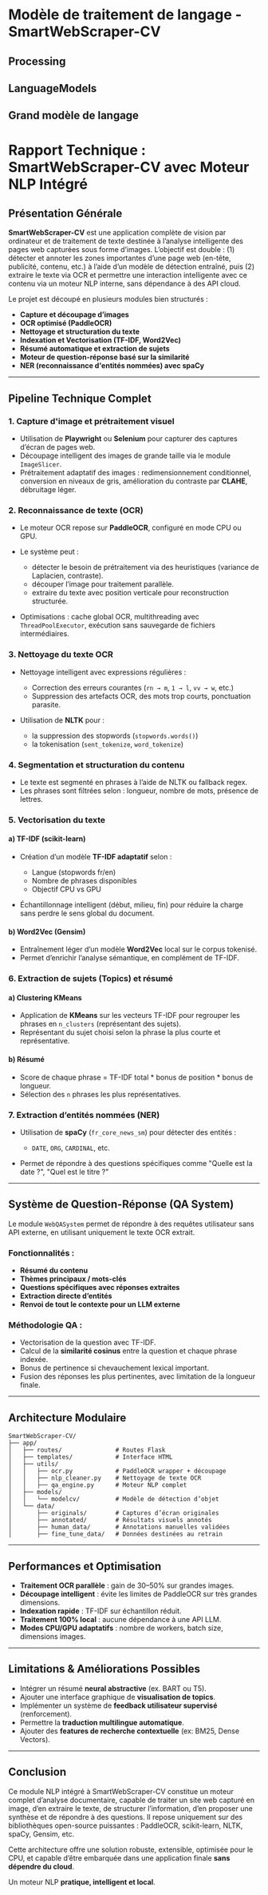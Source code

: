 #  Modèle de traitement de langage - SmartWebScraper-CV

##  Processing

## LanguageModels

## Grand modèle de langage


# Rapport Technique : SmartWebScraper-CV avec Moteur NLP Intégré

## Présentation Générale

**SmartWebScraper-CV** est une application complète de vision par ordinateur et de traitement de texte destinée à l’analyse intelligente des pages web capturées sous forme d’images. L’objectif est double : (1) détecter et annoter les zones importantes d’une page web (en-tête, publicité, contenu, etc.) à l’aide d’un modèle de détection entraîné, puis (2) extraire le texte via OCR et permettre une interaction intelligente avec ce contenu via un moteur NLP interne, sans dépendance à des API cloud.

Le projet est découpé en plusieurs modules bien structurés :

* **Capture et découpage d’images**
* **OCR optimisé (PaddleOCR)**
* **Nettoyage et structuration du texte**
* **Indexation et Vectorisation (TF-IDF, Word2Vec)**
* **Résumé automatique et extraction de sujets**
* **Moteur de question-réponse basé sur la similarité**
* **NER (reconnaissance d'entités nommées) avec spaCy**

---

## Pipeline Technique Complet

### 1. Capture d'image et prétraitement visuel

* Utilisation de **Playwright** ou **Selenium** pour capturer des captures d’écran de pages web.
* Découpage intelligent des images de grande taille via le module `ImageSlicer`.
* Prétraitement adaptatif des images : redimensionnement conditionnel, conversion en niveaux de gris, amélioration du contraste par **CLAHE**, débruitage léger.

### 2. Reconnaissance de texte (OCR)

* Le moteur OCR repose sur **PaddleOCR**, configuré en mode CPU ou GPU.
* Le système peut :

  * détecter le besoin de prétraitement via des heuristiques (variance de Laplacien, contraste).
  * découper l’image pour traitement parallèle.
  * extraire du texte avec position verticale pour reconstruction structurée.
* Optimisations : cache global OCR, multithreading avec `ThreadPoolExecutor`, exécution sans sauvegarde de fichiers intermédiaires.

### 3. Nettoyage du texte OCR

* Nettoyage intelligent avec expressions régulières :

  * Correction des erreurs courantes (`rn → m`, `1 → l`, `vv → w`, etc.)
  * Suppression des artefacts OCR, des mots trop courts, ponctuation parasite.
* Utilisation de **NLTK** pour :

  * la suppression des stopwords (`stopwords.words()`)
  * la tokenisation (`sent_tokenize`, `word_tokenize`)

### 4. Segmentation et structuration du contenu

* Le texte est segmenté en phrases à l’aide de NLTK ou fallback regex.
* Les phrases sont filtrées selon : longueur, nombre de mots, présence de lettres.

### 5. Vectorisation du texte

#### a) TF-IDF (scikit-learn)

* Création d’un modèle **TF-IDF adaptatif** selon :

  * Langue (stopwords fr/en)
  * Nombre de phrases disponibles
  * Objectif CPU vs GPU
* Échantillonnage intelligent (début, milieu, fin) pour réduire la charge sans perdre le sens global du document.

#### b) Word2Vec (Gensim)

* Entraînement léger d’un modèle **Word2Vec** local sur le corpus tokenisé.
* Permet d’enrichir l’analyse sémantique, en complément de TF-IDF.

### 6. Extraction de sujets (Topics) et résumé

#### a) Clustering KMeans

* Application de **KMeans** sur les vecteurs TF-IDF pour regrouper les phrases en `n_clusters` (représentant des sujets).
* Représentant du sujet choisi selon la phrase la plus courte et représentative.

#### b) Résumé

* Score de chaque phrase = TF-IDF total \* bonus de position \* bonus de longueur.
* Sélection des `n` phrases les plus représentatives.

### 7. Extraction d’entités nommées (NER)

* Utilisation de **spaCy** (`fr_core_news_sm`) pour détecter des entités :

  * `DATE`, `ORG`, `CARDINAL`, etc.
* Permet de répondre à des questions spécifiques comme "Quelle est la date ?", "Quel est le titre ?"

---

## Système de Question-Réponse (QA System)

Le module `WebQASystem` permet de répondre à des requêtes utilisateur sans API externe, en utilisant uniquement le texte OCR extrait.

### Fonctionnalités :

* **Résumé du contenu**
* **Thèmes principaux / mots-clés**
* **Questions spécifiques avec réponses extraites**
* **Extraction directe d’entités**
* **Renvoi de tout le contexte pour un LLM externe**

### Méthodologie QA :

* Vectorisation de la question avec TF-IDF.
* Calcul de la **similarité cosinus** entre la question et chaque phrase indexée.
* Bonus de pertinence si chevauchement lexical important.
* Fusion des réponses les plus pertinentes, avec limitation de la longueur finale.

---

## Architecture Modulaire

```text
SmartWebScraper-CV/
├── app/
│   ├── routes/               # Routes Flask
│   ├── templates/            # Interface HTML
│   ├── utils/
│   │   ├── ocr.py            # PaddleOCR wrapper + découpage
│   │   ├── nlp_cleaner.py    # Nettoyage de texte OCR
│   │   ├── qa_engine.py      # Moteur NLP complet
│   ├── models/
│   │   └── modelcv/          # Modèle de détection d’objet
│   └── data/
│       ├── originals/        # Captures d’écran originales
│       ├── annotated/        # Résultats visuels annotés
│       ├── human_data/       # Annotations manuelles validées
│       ├── fine_tune_data/   # Données destinées au retrain
```

---

## Performances et Optimisation

* **Traitement OCR parallèle** : gain de 30–50% sur grandes images.
* **Découpage intelligent** : évite les limites de PaddleOCR sur très grandes dimensions.
* **Indexation rapide** : TF-IDF sur échantillon réduit.
* **Traitement 100% local** : aucune dépendance à une API LLM.
* **Modes CPU/GPU adaptatifs** : nombre de workers, batch size, dimensions images.

---

## Limitations & Améliorations Possibles

* Intégrer un résumé **neural abstractive** (ex. BART ou T5).
* Ajouter une interface graphique de **visualisation de topics**.
* Implémenter un système de **feedback utilisateur supervisé** (renforcement).
* Permettre la **traduction multilingue automatique**.
* Ajouter des **features de recherche contextuelle** (ex: BM25, Dense Vectors).

---

## Conclusion

Ce module NLP intégré à SmartWebScraper-CV constitue un moteur complet d’analyse documentaire, capable de traiter un site web capturé en image, d’en extraire le texte, de structurer l’information, d’en proposer une synthèse et de répondre à des questions. Il repose uniquement sur des bibliothèques open-source puissantes : PaddleOCR, scikit-learn, NLTK, spaCy, Gensim, etc.

Cette architecture offre une solution robuste, extensible, optimisée pour le CPU, et capable d’être embarquée dans une application finale **sans dépendre du cloud**.

Un moteur NLP **pratique, intelligent et local**.
